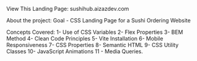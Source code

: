 View This Landing Page: 
sushihub.aizazdev.com


About the project:
Goal - CSS Landing Page for a Sushi Ordering Website

Concepts Covered:
1- Use of CSS Variables
2- Flex Properties
3- BEM Method
4- Clean Code Principles
5- Vite Installation 
6- Mobile Responsiveness
7- CSS Properties
8- Semantic HTML
9- CSS Utility Classes
10- JavaScript Animations
11 - Media Queries.

